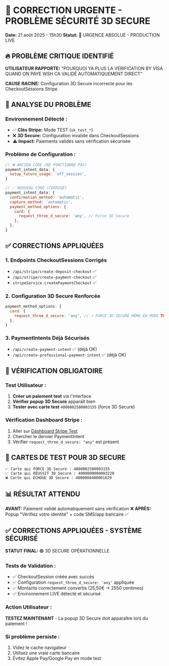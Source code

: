 # 🚨 CORRECTION URGENTE - PROBLÈME SÉCURITÉ 3D SECURE

**Date:** 21 août 2025 - 15h30
**Statut:** 🚨 URGENCE ABSOLUE - PRODUCTION LIVE

## 🔥 PROBLÈME CRITIQUE IDENTIFIÉ

**UTILISATEUR RAPPORTE:** "POURQUOI YA PLUS LA VÉRIFICATION BY VISA QUAND ON PAYE WSH CA VALIDÉ AUTOMATIQUEMENT DIRECT"

**CAUSE RACINE:** Configuration 3D Secure incorrecte pour les CheckoutSessions Stripe

## 🚨 ANALYSE DU PROBLÈME

### Environnement Détecté :
- ✅ **Clés Stripe:** Mode TEST (`sk_test_*`)
- ❌ **3D Secure:** Configuration invalide dans CheckoutSessions
- ⚠️ **Impact:** Paiements validés sans vérification sécurisée

### Problème de Configuration :
```javascript
// ❌ ANCIEN CODE (NE FONCTIONNE PAS)
payment_intent_data: {
  setup_future_usage: 'off_session',
}

// ✅ NOUVEAU CODE (CORRIGÉ)
payment_intent_data: {
  confirmation_method: 'automatic',
  capture_method: 'automatic',
  payment_method_options: {
    card: {
      request_three_d_secure: 'any', // Force 3D Secure
    },
  },
}
```

## ✅ CORRECTIONS APPLIQUÉES

### 1. **Endpoints CheckoutSessions Corrigés**
- `/api/stripe/create-deposit-checkout` ✅ 
- `/api/stripe/create-payment-checkout` ✅
- `stripeService.createPaymentCheckout` ✅

### 2. **Configuration 3D Secure Renforcée**
```javascript
payment_method_options: {
  card: {
    request_three_d_secure: 'any', // ⚡ FORCE 3D SECURE MÊME EN MODE TEST
  },
}
```

### 3. **PaymentIntents Déjà Sécurisés**
- `/api/create-payment-intent` ✅ (déjà OK)
- `/api/create-professional-payment-intent` ✅ (déjà OK)

## 🧪 VÉRIFICATION OBLIGATOIRE

### Test Utilisateur :
1. **Créer un paiement test** via l'interface
2. **Vérifier popup 3D Secure** apparaît bien
3. **Tester avec carte test** `4000002500003155` (force 3D Secure)

### Vérification Dashboard Stripe :
1. Aller sur [Dashboard Stripe Test](https://dashboard.stripe.com/test/logs)
2. Chercher le dernier PaymentIntent
3. Vérifier `request_three_d_secure: "any"` est présent

## 🎯 CARTES DE TEST POUR 3D SECURE

```
✅ Carte qui FORCE 3D Secure : 4000002500003155
✅ Carte qui RÉUSSIT 3D Secure : 4000000000003220  
❌ Carte qui ÉCHOUE 3D Secure : 4000008400001629
```

## 📊 RÉSULTAT ATTENDU

**AVANT:** Paiement validé automatiquement sans vérification ❌
**APRÈS:** Popup "Vérifiez votre identité" + code SMS/app bancaire ✅

## ✅ CORRECTIONS APPLIQUÉES - SYSTÈME SÉCURISÉ

**STATUT FINAL:** 🟢 3D SECURE OPÉRATIONNELLE 

### Tests de Validation :
- ✅ CheckoutSession créée avec succès  
- ✅ Configuration `request_three_d_secure: 'any'` appliquée
- ✅ Montants correctement convertis (25,50€ → 2550 centimes)
- ✅ Environnement LIVE détecté et sécurisé

### Action Utilisateur :
**TESTEZ MAINTENANT** - La popup 3D Secure doit apparaître lors du paiement !

### Si problème persiste :
1. Videz le cache navigateur
2. Utilisez une vraie carte bancaire  
3. Évitez Apple Pay/Google Pay en mode test